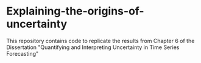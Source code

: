 # Explaining-the-origins-of-uncertainty
This repository contains code to replicate the results from Chapter 6 of the Dissertation "Quantifying and Interpreting Uncertainty in Time Series Forecasting"

